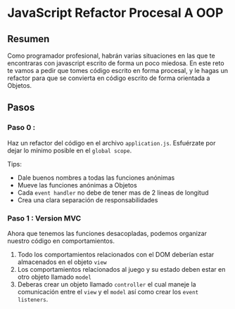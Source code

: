 # JavaScript Refactor Procesal A OOP

## Resumen

Como programador profesional, habrán varias situaciones en las que te encontraras con javascript escrito de forma un poco miedosa. En este reto te vamos a pedir que tomes código escrito en forma procesal, y le hagas un refactor para que se convierta en código escrito de forma orientada a Objetos.

## Pasos

### Paso 0 :

Haz un refactor del código en el archivo `application.js`. Esfuérzate por dejar lo mínimo posible en el `global scope`.

Tips:

- Dale buenos nombres a todas las funciones anónimas
- Mueve las funciones anónimas a Objetos
- Cada `event handler` no debe de tener mas de 2 lineas de longitud
- Crea una clara separación de responsabilidades

### Paso 1 : Version MVC

Ahora que tenemos las funciones desacopladas, podemos organizar nuestro código en comportamientos.

1. Todo los comportamientos relacionados con el DOM deberían estar almacenados en el objeto `view`
2. Los comportamientos relacionados al juego y su estado deben estar en otro objeto llamado `model`
3. Deberas crear un objeto llamado `controller` el cual maneje la comunicación entre el `view` y el `model` así como crear los `event listeners`.
